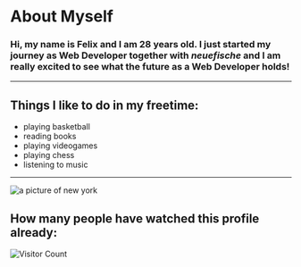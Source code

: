 # About Myself 

### Hi, my name is Felix and I am 28 years old. I just started my journey as Web Developer together with *neuefische* and I am really excited to see what the future as a Web Developer holds!
---
## Things I like to do in my freetime:

- playing basketball
- reading books
- playing videogames
- playing chess
- listening to music

---

![a picture of new york](https://assets.ad-magazin.de/photos/657ae3cc96d722cf32959a69/16:9/w_6016,h_3384,c_limit/GettyImages-1397651644.jpg)

## How many people have watched this profile already:

![Visitor Count](https://profile-counter.glitch.me/{FelixNeumayr}/count.svg)
